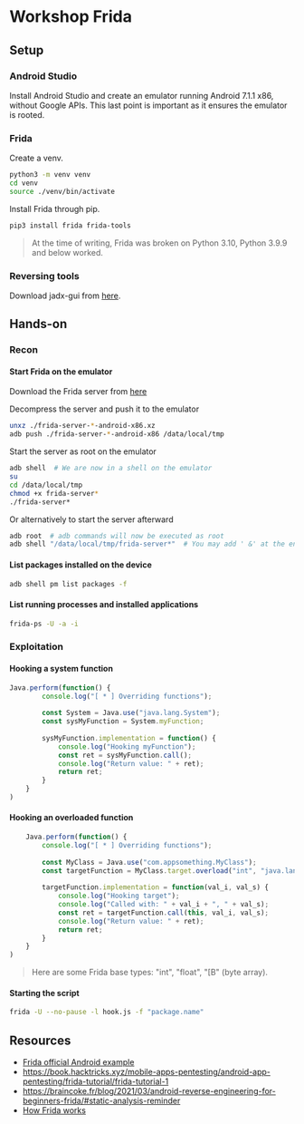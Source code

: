 # Workshop Frida

## Setup

### Android Studio

Install Android Studio and create an emulator running Android 7.1.1 x86, without Google APIs. This last point is important as it ensures the emulator is rooted.

### Frida

Create a venv.

```bash
python3 -m venv venv
cd venv
source ./venv/bin/activate
```

Install Frida through pip. 

```bash
pip3 install frida frida-tools
```

> At the time of writing, Frida was broken on Python 3.10, Python 3.9.9 and below worked.

### Reversing tools

Download jadx-gui from [here](https://github.com/skylot/jadx/releases).

## Hands-on

### Recon

#### Start Frida on the emulator

Download the Frida server from [here](https://github.com/frida/frida/releases)

Decompress the server and push it to the emulator

```bash
unxz ./frida-server-*-android-x86.xz
adb push ./frida-server-*-android-x86 /data/local/tmp
```

Start the server as root on the emulator
```bash
adb shell  # We are now in a shell on the emulator
su
cd /data/local/tmp
chmod +x frida-server*
./frida-server*
```
Or  alternatively to start the server afterward
```bash
adb root  # adb commands will now be executed as root
adb shell "/data/local/tmp/frida-server*"  # You may add ' &' at the end to run it in the background
```




#### List packages installed on the device

```bash
adb shell pm list packages -f
```

#### List running processes and installed applications

```bash
frida-ps -U -a -i
```

### Exploitation

#### Hooking a system function

```javascript
Java.perform(function() {
		console.log("[ * ] Overriding functions");
	 
		const System = Java.use("java.lang.System");
		const sysMyFunction = System.myFunction;
	 
		sysMyFunction.implementation = function() {
			console.log("Hooking myFunction");
			const ret = sysMyFunction.call();
			console.log("Return value: " + ret);
			return ret;
		}
	}
)
```

#### Hooking an overloaded function

```javascript
	Java.perform(function() {
		console.log("[ * ] Overriding functions");
	 
		const MyClass = Java.use("com.appsomething.MyClass");
		const targetFunction = MyClass.target.overload("int", "java.lang.String");
	 
		targetFunction.implementation = function(val_i, val_s) {
			console.log("Hooking target");
			console.log("Called with: " + val_i + ", " + val_s);
			const ret = targetFunction.call(this, val_i, val_s);
			console.log("Return value: " + ret);
			return ret;
		}
	}
)
```

> Here are some Frida base types: "int", "float", "[B" (byte array).

#### Starting the script

```bash
frida -U --no-pause -l hook.js -f "package.name"
```

## Resources

- [Frida official Android example](https://frida.re/docs/examples/android/)
- https://book.hacktricks.xyz/mobile-apps-pentesting/android-app-pentesting/frida-tutorial/frida-tutorial-1
- https://braincoke.fr/blog/2021/03/android-reverse-engineering-for-beginners-frida/#static-analysis-reminder
- [How Frida works](https://frida.re/slides/osdc-2015-the-engineering-behind-the-reverse-engineering.pdf)
